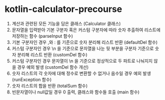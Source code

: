 # kotlin-calculator-precourse

1. 계산과 관련된 모든 기능을 담은 클래스 (Calculator 클래스)
2. 문자열을 입력받아 기본 구분자 혹은 커스텀 구분자에 따라 숫자 추출하여 리스트에 저장하는 함수 (parseInput 함수)
3. 기본 구분자인 경우 ,와 : 를 기준으로 숫자 분리해 리스트 반환 (defaultDel 함수)
4. 커스텀 구분자인 경우 \n 을 기준으로 문자열을 나눈 뒷 부분을 구분자 기준으로 숫자 분리해 리스트 반환 (customDel 함수)
5. 커스텀 구분자인 경우 문자열이 \n 을 기준으로 정상적으로 두 파트로 나눠지지 않을 경우 예외 발생 (customDel 함수 개선)
6. 숫자 리스트의 각 숫자에 대해 정수로 변환할 수 없거나 음수일 경우 예외 발생 (runException 함수)
7. 숫자 리스트의 합을 반환 (totalSum 함수)
8. 빈문자열이나 null값일 경우 0 출력, 클래스와 함수들 호출 (main 함수)

